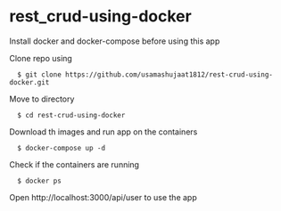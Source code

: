 # rest_crud-using-docker

Install docker and docker-compose before using this app
 
 Clone repo using
      
      $ git clone https://github.com/usamashujaat1812/rest-crud-using-docker.git
  
  Move to directory
      
      $ cd rest-crud-using-docker
  
  Download th images and run app on the containers
      
      $ docker-compose up -d
  
  Check if the containers are running
      
      $ docker ps
      
Open http://localhost:3000/api/user to use the app
